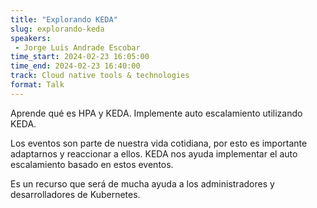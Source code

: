 ```yaml
---
title: "Explorando KEDA"
slug: explorando-keda
speakers:
 - Jorge Luis Andrade Escobar
time_start: 2024-02-23 16:05:00
time_end: 2024-02-23 16:40:00
track: Cloud native tools & technologies
format: Talk
---
```


Aprende qué es HPA y KEDA. Implemente auto escalamiento utilizando KEDA. 
 
 
 
 Los eventos son parte de nuestra vida cotidiana, por esto es importante adaptarnos y reaccionar a ellos. KEDA nos ayuda implementar el auto escalamiento basado en estos eventos. 
 
 
 
 Es un recurso que será de mucha ayuda a los administradores y desarrolladores de Kubernetes.